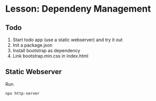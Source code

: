 # Lesson: Dependeny Management
## Todo
1. Start todo app (use a static webserver) and try it out
1. Init a package.json
1. Install bootstrap as dependency
1. Link bootstrap.min.css in index.html

## Static Webserver
Run
```
npx http-server
```
